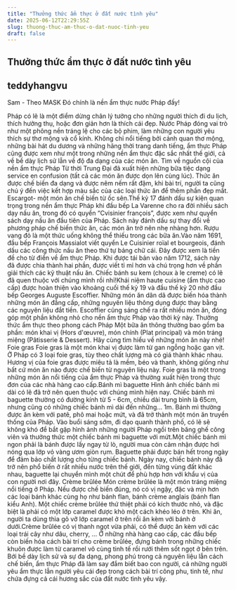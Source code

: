 ```yaml
---
title: "Thưởng thức ẩm thực ở đất nước tình yêu"
date: 2025-06-12T22:29:55Z
slug: thuong-thuc-am-thuc-o-dat-nuoc-tinh-yeu
draft: false
---
```


## Thưởng thức ẩm thực ở đất nước tình yêu

## teddyhangvu

Sam - Theo MASK
Đó chính là nền ẩm thực nước Pháp đấy!

Pháp có lẽ là một điểm dừng chân lý tưởng cho những người thích đi du lịch, thích hưởng thụ, hoặc đơn giản hơn là thích cái đẹp. Nước Pháp đóng vai trò như một phông nền tráng lệ cho các bộ phim, làm những con người yêu thích sự thơ mộng và cổ kính. Không chỉ nổi tiếng bởi cảnh quan thơ mộng, những bài hát du dương và những hãng thời trang danh tiếng, ẩm thực Pháp cũng được xem như một trong những nền ẩm thực đặc sắc nhất thế giới, cả về bề dày lịch sử lẫn về độ đa dạng của các món ăn.
Tìm về nguồn cội của nền ẩm thực Pháp
Từ thời Trung Đại đã xuất hiện những bữa tiệc dạng service en confusion (tất cả các món ăn được dọn lên cùng lúc). Thức ăn được chế biến đa dạng và được nêm nếm rất đậm, khi bài trí, người ta cũng chú ý đến việc kết hợp màu sắc của các loại thức ăn để thêm phần đẹp mắt.
Escargot- một món ăn chế biến từ ốc sên.Thế kỷ 17 đánh dấu sự kiện quan trọng trong nền ẩm thực Pháp khi đầu bếp La Varenne cho ra đời nhiều sách dạy nấu ăn, trong đó có quyển “Cvisinier françois”, được xem như quyển sách dạy nấu ăn đầu tiên của Pháp. Sách này đánh dấu sự thay đổi về phương pháp chế biến thức ăn, các món ăn trở nên nhẹ nhàng hơn.
Rượu vang đỏ là một thức uống không thể thiếu trong các bữa ăn.Vào năm 1691, đầu bếp François Massialot viết quyển Le Cuisinier roïal et bourgeois, đánh dấu các công thức nấu ăn theo thứ tự bảng chữ cái. Đây được xem là tiền đề cho từ điển về ẩm thực Pháp. Khi được tái bản vào năm 1712, sách này đã được chia thành hai phần, được viết tỉ mỉ hơn và chú trọng hơn về phần giải thích các kỹ thuật nấu ăn.
Chiếc bánh su kem (choux à le creme) có lẽ đã quen thuộc với chúng mình rồi nhỉ!Khái niệm haute cuisine (ẩm thực cao cấp) được hoàn thiện vào khoảng cuối thế kỷ 19 và đầu thế kỷ 20 nhờ đầu bếp Georges Auguste Escoffier. Những món ăn dân dã được biến hóa thành những món ăn đẳng cấp, những nguyên liệu thông dụng được thay bằng các nguyên liệu đắt tiền. Escoffier cũng sáng chế ra rất nhiều món ăn, đóng góp một phần không nhỏ cho nền ẩm thực Pháp vào thời kỳ này.
Thưởng thức ẩm thực theo phong cách Pháp
Một bữa ăn thông thường bao gồm ba phần: món khai vị (Hors d'œuvre), món chính (Plat principal) và món tráng miệng (Pâtisserie & Dessert). Hãy cùng tìm hiểu về những món ăn này nhé!
Foie gras
Foie gras là một món khai vị được làm từ gan ngỗng hoặc gan vịt. Ở Pháp có 3 loại foie gras, tùy theo chất lượng mà có giá thành khác nhau. Hương vị của foie gras được miêu tả là mềm, béo và thanh, không giống như bất cứ món ăn nào được chế biến từ nguyên liệu này. Foie gras là một trong những món ăn nổi tiếng của ẩm thực Pháp và thường xuất hiện trong thực đơn của các nhà hàng cao cấp.Bánh mì baguette
Hình ảnh chiếc bánh mì dài có lẽ đã trở nên quen thuộc với chúng mình hiện nay. Chiếc bánh mì baguette thường có đường kính từ 5 - 6cm, chiều dài trung bình là 65cm, nhưng cũng có những chiếc bánh mì dài đến những… 1m. Bánh mì thường được ăn kèm với patê, phô mai hoặc mứt, và đã trở thành một món ăn truyền thống của Pháp. Vào buổi sáng sớm, đi dạo quanh thành phố, có lẽ sẽ không khó để bắt gặp hình ảnh những người Pháp ngồi trên băng ghế công viên và thưởng thức một chiếc bánh mì baguette với mứt.Một chiếc bánh mì ngon phải là bánh được lấy ngay từ lò, người mua còn cảm nhận được hơi nóng qua lớp vỏ vàng ươm giòn rụm. Baguette phải được bán hết trong ngày để đảm bảo chất lượng cho từng chiếc bánh. Ngày nay, chiếc bánh này đã trở nên phổ biến ở rất nhiều nước trên thế giới, đến từng vùng đất khác nhau, baguette lại chuyển mình một chút để phù hợp hơn với khẩu vị của con người nơi đây.
Crème brûlée
Món crème brûlée là một món tráng miệng nổi tiếng ở Pháp. Nếu được chế biến đúng, nó có vị ngậy, đặc và mịn hơn các loại bánh khác cùng họ như bánh flan, bánh crème anglais (bánh flan kiểu Anh). Một chiếc crème brûlée thứ thiệt phải có kích thước nhỏ, và đặc biệt là phải có một lớp caramel được khò một cách khéo léo ở trên. Khi ăn, người ta dùng thìa gõ vỡ lớp caramel ở trên rồi ăn kèm với bánh ở dưới.Crème brûlée có vị thanh ngọt vừa phải, có thể được ăn kèm với các loại trái cây như dâu, cherry, … Ở những nhà hàng cao cấp, các đầu bếp còn biến hóa cách bài trí cho crème brûlée, đựng bánh trong những chiếc khuôn được làm từ caramel vô cùng tinh tế rồi rưới thêm sốt ngọt ở bên trên.
Bới bề dày lịch sử và sự đa dạng, phong phú trong cả nguyên liệu lẫn cách chế biến, ẩm thực Pháp đã làm say đắm biết bao con người, cả những người yêu ẩm thực lẫn người yêu cái đẹp trong cách bài trí công phu, tinh tế, như chứa đựng cả cái hương sắc của đất nước tình yêu vậy.